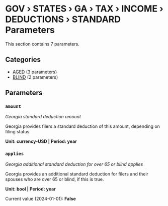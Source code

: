 # GOV › STATES › GA › TAX › INCOME › DEDUCTIONS › STANDARD Parameters

This section contains 7 parameters.

## Categories

- [AGED](aged/index.md) (3 parameters)
- [BLIND](blind/index.md) (2 parameters)

## Parameters

### `amount`
*Georgia standard deduction amount*

Georgia provides filers a standard deduction of this amount, depending on filing status.

**Unit: currency-USD | Period: year**


### `applies`
*Georgia additional standard deduction for over 65 or blind applies*

Georgia provides an additional standard deduction for filers and their spouses who are over 65 or blind, if this is true.

**Unit: bool | Period: year**

Current value (2024-01-01): **False**

